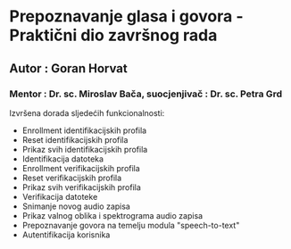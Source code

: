 # Prepoznavanje glasa i govora - Praktični dio završnog rada
## Autor : Goran Horvat
### Mentor : Dr. sc. Miroslav Bača, suocjenjivač : Dr. sc. Petra Grd

Izvršena dorada sljedećih funkcionalnosti:
- Enrollment identifikacijskih profila
- Reset identifikacijskih profila
- Prikaz svih identifikacijskih profila
- Identifikacija datoteka
- Enrollment verifikacijskih profila
- Reset verifikacijskih profila
- Prikaz svih verifikacijskih profila
- Verifikacija datoteke
- Snimanje novog audio zapisa
- Prikaz valnog oblika i spektrograma audio zapisa
- Prepoznavanje govora na temelju modula "speech-to-text"
- Autentifikacija korisnika
